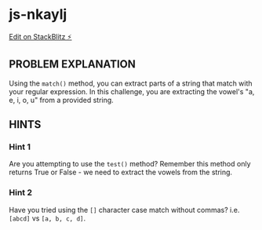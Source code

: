 # js-nkaylj

[Edit on StackBlitz ⚡️](https://stackblitz.com/edit/js-nkaylj)

## PROBLEM EXPLANATION
Using the `match()` method, you can extract parts of a string that match with your regular expression.  In this challenge, you are extracting the vowel's "a, e, i, o, u" from a provided string.

## HINTS
### Hint 1
Are you attempting to use the `test()` method?  Remember this method only returns True or False - we need to extract the vowels from the string.
### Hint 2
Have you tried using the `[]` character case match without commas? i.e. `[abcd]` vs `[a, b, c, d]`.
